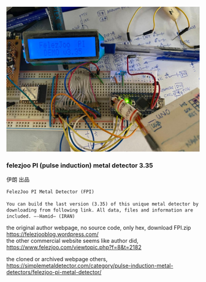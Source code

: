 ![my_testing.jpg](my_testing.jpg)  

### felezjoo PI (pulse induction) metal detector 3.35
伊朗 出品


```
FelezJoo PI Metal Detector (FPI)

You can build the last version (3.35) of this unique metal detector by downloading from following link. All data, files and information are included. —-Hamid— (IRAN)
```
the original author webpage, no source code, only hex, download FPI.zip  
https://felezjooblog.wordpress.com/  
the other commercial website seems like author did,  
https://www.felezjoo.com/viewtopic.php?f=8&t=2182  


the cloned or archived webpage others,  
https://simplemetaldetector.com/category/pulse-induction-metal-detectors/felezjoo-pi-metal-detector/  
